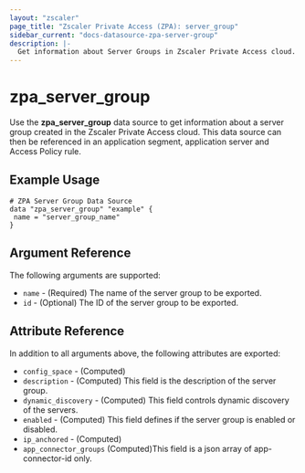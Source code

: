 ```yaml
---
layout: "zscaler"
page_title: "Zscaler Private Access (ZPA): server_group"
sidebar_current: "docs-datasource-zpa-server-group"
description: |-
  Get information about Server Groups in Zscaler Private Access cloud.
---
```


# zpa_server_group

Use the **zpa_server_group** data source to get information about a server group created in the Zscaler Private Access cloud. This data source can then be referenced in an application segment, application server and Access Policy rule.

## Example Usage

```hcl
# ZPA Server Group Data Source
data "zpa_server_group" "example" {
 name = "server_group_name"
}
```

## Argument Reference

The following arguments are supported:

* `name` - (Required) The name of the server group to be exported.
* `id` - (Optional) The ID of the server group to be exported.

## Attribute Reference

In addition to all arguments above, the following attributes are exported:

* `config_space` - (Computed)
* `description` - (Computed) This field is the description of the server group.
* `dynamic_discovery` - (Computed) This field controls dynamic discovery of the servers.
* `enabled` - (Computed) This field defines if the server group is enabled or disabled.
* `ip_anchored` - (Computed)
* `app_connector_groups` (Computed)This field is a json array of app-connector-id only.

